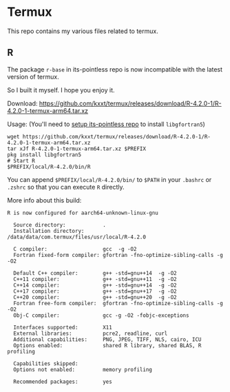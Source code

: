 # Termux

This repo contains my various files related to termux.

## R

The package `r-base` in its-pointless repo is now incompatible with the latest version of termux.

So I built it myself. I hope you enjoy it.

Download: https://github.com/kxxt/termux/releases/download/R-4.2.0-1/R-4.2.0-1-termux-arm64.tar.xz

Usage: (You'll need to [setup its-pointless repo](https://github.com/its-pointless/gcc_termux) to install `libgfortran5`)

```shell
wget https://github.com/kxxt/termux/releases/download/R-4.2.0-1/R-4.2.0-1-termux-arm64.tar.xz
tar xJf R-4.2.0-1-termux-arm64.tar.xz $PREFIX
pkg install libgfortran5
# Start R
$PREFIX/local/R-4.2.0/bin/R
```

You can append `$PREFIX/local/R-4.2.0/bin/` to `$PATH` in your `.bashrc` or `.zshrc` so that you can execute `R` directly.

More info about this build:
```
R is now configured for aarch64-unknown-linux-gnu

  Source directory:            .
  Installation directory:      /data/data/com.termux/files/usr/local/R-4.2.0

  C compiler:                  gcc  -g -O2
  Fortran fixed-form compiler: gfortran -fno-optimize-sibling-calls -g -O2

  Default C++ compiler:        g++ -std=gnu++14  -g -O2
  C++11 compiler:              g++ -std=gnu++11  -g -O2
  C++14 compiler:              g++ -std=gnu++14  -g -O2
  C++17 compiler:              g++ -std=gnu++17  -g -O2
  C++20 compiler:              g++ -std=gnu++20  -g -O2
  Fortran free-form compiler:  gfortran -fno-optimize-sibling-calls -g -O2
  Obj-C compiler:              gcc -g -O2 -fobjc-exceptions

  Interfaces supported:        X11
  External libraries:          pcre2, readline, curl
  Additional capabilities:     PNG, JPEG, TIFF, NLS, cairo, ICU
  Options enabled:             shared R library, shared BLAS, R profiling

  Capabilities skipped:
  Options not enabled:         memory profiling

  Recommended packages:        yes
```
